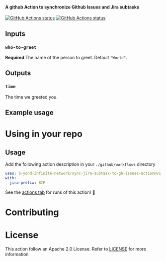 #### A github Action to synchronize Github Issues and Jira subtasks


<p align="left">
  <a href="https://github.com/actions/javascript-action/workflows/test-local"><img alt="GitHub Actions status" src="https://github.com/b-yond-infinite-network/sync-jira-subtask-to-gh-issues-action/workflows/test-local/badge.svg"></a>
  <a href="https://github.com/actions/javascript-action/workflows/test-issuetrigger"><img alt="GitHub Actions status" src="https://github.com/b-yond-infinite-network/sync-jira-subtask-to-gh-issues-action/workflows/test-issuetrigger/badge.svg"></a>
</p>

## Inputs

### `who-to-greet`

**Required** The name of the person to greet. Default `"World"`.

## Outputs

### `time`

The time we greeted you.

## Example usage

# Using in your repo
## Usage

Add the following action description in your `./github/workflows` directory

```yaml
uses: b-yond-infinite-network/sync-jira-subtask-to-gh-issues-action@v1
with:
  jira-prefix: BIP
```

See the [actions tab](https://github.com/b-yond-infinite-network/ga-sync-issues-to-jira/actions) for runs of this action! :rocket:

# Contributing

# License
This action follow an Apache 2.0 License.
Refer to [LICENSE](LICENSE) for more information
